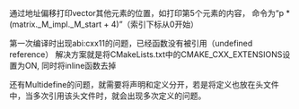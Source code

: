 通过地址偏移打印vector其他元素的位置，如打印第5个元素的内容， 命令为“p *(matrix._M_impl._M_start + 4)”（索引下标从0开始）

第一次编译时出现abi:cxx11的问题，已经函数没有被引用（undefined reference）
解决方案就是将CMakeLists.txt中的CMAKE_CXX_EXTENSIONS设置为ON, 同时将inline函数去掉

还有Multidefine的问题，就需要将声明和定义分开，若是将定义也放在头文件中，当多次引用该头文件时，就会出现多次定义的问题。
